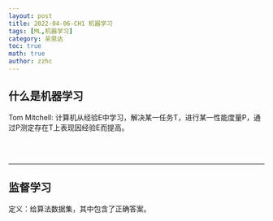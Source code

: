 ```yaml
---
layout: post
title: 2022-04-06-CH1 机器学习 
tags: [ML,机器学习]
category: 吴恩达
toc: true
math: true
author: zzhc
---
```



## 什么是机器学习

Tom Mitchell: 计算机从经验E中学习，解决某一任务T，进行某一性能度量P，通过P测定存在T上表现因经验E而提高。

<br>
<br>

***


## 监督学习

定义：给算法数据集，其中包含了正确答案。